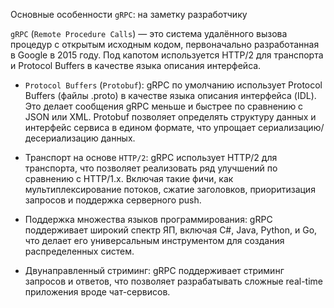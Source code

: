 Основные особенности `gRPC`: на заметку разработчику

`gRPC` (`Remote Procedure Calls`) — это система удалённого вызова процедур с открытым исходным кодом, первоначально разработанная в Google в 2015 году. Под капотом используется HTTP/2 для транспорта и Protocol Buffers в качестве языка описания интерфейса.

- `Protocol Buffers` (`Protobuf`): gRPC по умолчанию использует Protocol Buffers (файлы .proto) в качестве языка описания интерфейса (IDL). Это делает сообщения gRPC меньше и быстрее по сравнению с JSON или XML. Protobuf позволяет определять структуру данных и интерфейс сервиса в едином формате, что упрощает сериализацию/десериализацию данных.

- Транспорт на основе `HTTP/2`: gRPC использует HTTP/2 для транспорта, что позволяет реализовать ряд улучшений по сравнению с HTTP/1.x. Включая такие фичи, как мультиплексирование потоков, сжатие заголовков, приоритизация запросов и поддержка серверного push.

- Поддержка множества языков программирования: gRPC поддерживает широкий спектр ЯП, включая C#, Java, Python, и Go, что делает его универсальным инструментом для создания распределенных систем.

- Двунаправленный стриминг: gRPC поддерживает стриминг запросов и ответов, что позволяет разрабатывать сложные real-time приложения вроде чат-сервисов.